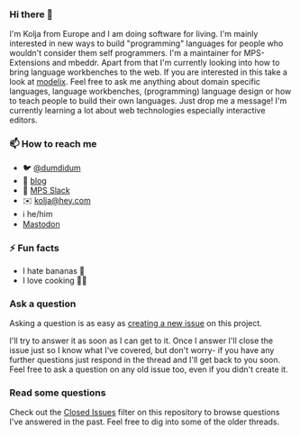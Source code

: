 ### Hi there 👋

I'm Kolja from Europe and I am doing software for living. I'm mainly interested in new ways to build "programming" languages for people who wouldn't consider them self programmers. I'm a maintainer for MPS-Extensions and mbeddr. Apart from that I'm currently looking into how to bring language workbenches to the web. If you are interested in this take a look at [modelix](https://github.com/modelix/). Feel free to ask me anything about domain specific languages, language workbenches, (programming) language design or how to teach people to build their own languages. Just drop me a message! I'm currently learning a lot about web technologies especially interactive editors. 

### 📫 How to reach me
  - 🐦 [@dumdidum](https://twitter.com/dumdidum)
  - 📕 [blog](https://blog.logv.ws)
  - 💬 [MPS Slack](http://slack-mps.jetbrains.com/)
  - ✉️ kolja@hey.com
  - ℹ️ he/him
  - <a rel="me" href="https://mastodon.technology/@dumdidum">Mastodon</a>


### ⚡ Fun facts
  - I hate bananas 🍌
  - I love cooking 👨‍🍳
  
### Ask a question

Asking a question is as easy as
[creating a new issue](https://github.com/coolya/coolya/issues/new) on this
project.

I'll try to answer it as soon as I can get to it. Once I answer I'll close the
issue just so I know what I've covered, but don't worry- if you have any further
questions just respond in the thread and I'll get back to you soon. Feel free to
ask a question on any old issue too, even if you didn't create it.

### Read some questions

Check out the [Closed Issues](https://github.com/coolya/coolya/issues?q=is%3Aissue+is%3Aclosed)
filter on this repository to browse questions I've answered in the past. Feel free to dig
into some of the older threads.
